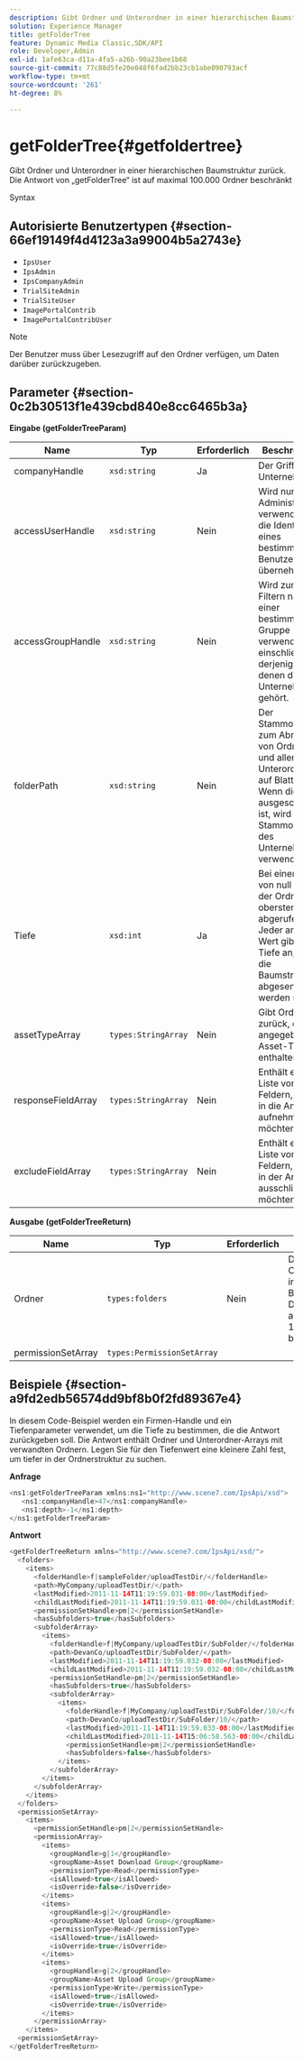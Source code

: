 ```yaml
---
description: Gibt Ordner und Unterordner in einer hierarchischen Baumstruktur zurück. Die Antwort von „getFolderTree“ ist auf maximal 100.000 Ordner beschränkt
solution: Experience Manager
title: getFolderTree
feature: Dynamic Media Classic,SDK/API
role: Developer,Admin
exl-id: 1afe63ca-d11a-4fa5-a26b-90a23bee1b68
source-git-commit: 77c88d5fe20e048f6fad2bb23cb1abe090793acf
workflow-type: tm+mt
source-wordcount: '261'
ht-degree: 8%

---
```


# getFolderTree{#getfoldertree}

Gibt Ordner und Unterordner in einer hierarchischen Baumstruktur zurück. Die Antwort von „getFolderTree“ ist auf maximal 100.000 Ordner beschränkt

Syntax

## Autorisierte Benutzertypen {#section-66ef19149f4d4123a3a99004b5a2743e}

* `IpsUser`
* `IpsAdmin`
* `IpsCompanyAdmin`
* `TrialSiteAdmin`
* `TrialSiteUser`
* `ImagePortalContrib`
* `ImagePortalContribUser`

>[!NOTE]
>
>Der Benutzer muss über Lesezugriff auf den Ordner verfügen, um Daten darüber zurückzugeben.

## Parameter {#section-0c2b30513f1e439cbd840e8cc6465b3a}

**Eingabe (getFolderTreeParam)**

| Name | Typ | Erforderlich | Beschreibung |
|---|---|---|---|
| companyHandle | `xsd:string` | Ja | Der Griff zum Unternehmen. |
| accessUserHandle | `xsd:string` | Nein | Wird nur von Administratoren verwendet, um die Identität eines bestimmten Benutzers zu übernehmen. |
| accessGroupHandle | `xsd:string` | Nein | Wird zum Filtern nach einer bestimmten Gruppe verwendet, einschließlich derjenigen, zu denen das Unternehmen gehört. |
| folderPath | `xsd:string` | Nein | Der Stammordner zum Abrufen von Ordnern und allen Unterordnern auf Blattebene. Wenn dies ausgeschlossen ist, wird der Stammordner des Unternehmens verwendet. |
| Tiefe | `xsd:int` | Ja | Bei einem Wert von null wird der Ordner der obersten Ebene abgerufen. Jeder andere Wert gibt die Tiefe an, die in die Baumstruktur abgesenkt werden soll. |
| assetTypeArray | `types:StringArray` | Nein | Gibt Ordner zurück, die nur angegebene Asset-Typen enthalten. |
| responseFieldArray | `types:StringArray` | Nein | Enthält eine Liste von Feldern, die Sie in die Antwort aufnehmen möchten. |
| excludeFieldArray | `types:StringArray` | Nein | Enthält eine Liste von Feldern, die Sie in der Antwort ausschließen möchten. |

**Ausgabe (getFolderTreeReturn)**

| Name | Typ | Erforderlich | Beschreibung |
|---|---|---|---|
| Ordner | `types:folders` | Nein | Die Ordnerhierarchie in einer Baumstruktur. Die Antwort ist auf maximal 100.000 Ordner beschränkt. |
| permissionSetArray | `types:PermissionSetArray` |  |  |

## Beispiele {#section-a9fd2edb56574dd9bf8b0f2fd89367e4}

In diesem Code-Beispiel werden ein Firmen-Handle und ein Tiefenparameter verwendet, um die Tiefe zu bestimmen, die die Antwort zurückgeben soll. Die Antwort enthält Ordner und Unterordner-Arrays mit verwandten Ordnern. Legen Sie für den Tiefenwert eine kleinere Zahl fest, um tiefer in der Ordnerstruktur zu suchen.

**Anfrage**

```java
<ns1:getFolderTreeParam xmlns:ns1="http://www.scene7.com/IpsApi/xsd">
   <ns1:companyHandle>47</ns1:companyHandle>
   <ns1:depth>-1</ns1:depth>
</ns1:getFolderTreeParam>
```

**Antwort**

```java
<getFolderTreeReturn xmlns="http://www.scene7.com/IpsApi/xsd/">
  <folders>
    <items>
      <folderHandle>f|sampleFolder/uploadTestDir/</folderHandle>
      <path>MyCompany/uploadTestDir/</path>
      <lastModified>2011-11-14T11:19:59.031-08:00</lastModified>
      <childLastModified>2011-11-14T11:19:59.031-08:00</childLastModified>
      <permissionSetHandle>pm|2</permissionSetHandle>
      <hasSubfolders>true</hasSubfolders>
      <subfolderArray>
        <items>
          <folderHandle>f|MyCompany/uploadTestDir/SubFolder/</folderHandle>
          <path>DevanCo/uploadTestDir/SubFolder/</path>
          <lastModified>2011-11-14T11:19:59.032-08:00</lastModified>
          <childLastModified>2011-11-14T11:19:59.032-08:00</childLastModified>
          <permissionSetHandle>pm|2</permissionSetHandle>
          <hasSubfolders>true</hasSubfolders>
          <subfolderArray>
            <items>
              <folderHandle>f|MyCompany/uploadTestDir/SubFolder/10/</folderHandle>
              <path>DevanCo/uploadTestDir/SubFolder/10/</path>
              <lastModified>2011-11-14T11:19:59.033-08:00</lastModified>
              <childLastModified>2011-11-14T15:06:58.563-08:00</childLastModified>
              <permissionSetHandle>pm|2</permissionSetHandle>
              <hasSubfolders>false</hasSubfolders>
            </items>
          </subfolderArray>
        </items>
      </subfolderArray>
    </items>
  </folders>
  <permissionSetArray>
    <items>
      <permissionSetHandle>pm|2</permissionSetHandle>
      <permissionArray>
        <items>
          <groupHandle>g|1</groupHandle>
          <groupName>Asset Download Group</groupName>
          <permissionType>Read</permissionType>
          <isAllowed>true</isAllowed>
          <isOverride>false</isOverride>
        </items>
        <items>
          <groupHandle>g|2</groupHandle>
          <groupName>Asset Upload Group</groupName>
          <permissionType>Read</permissionType>
          <isAllowed>true</isAllowed>
          <isOverride>true</isOverride>
        </items>
        <items>
          <groupHandle>g|2</groupHandle>
          <groupName>Asset Upload Group</groupName>
          <permissionType>Write</permissionType>
          <isAllowed>true</isAllowed>
          <isOverride>true</isOverride>
        </items>
      </permissionArray>
    </items>
  <permissionSetArray>
</getFolderTreeReturn>
```
